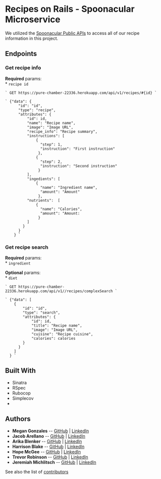 # Recipes on Rails - Spoonacular Microservice

We utilized the [Spoonacular Public APIs](https://spoonacular.com/food-api) to access all of our recipe information in this project. 

## Endpoints

  ### Get recipe info
  
  **Required** params:  
    * `recipe id` 
  
    
    ` GET https://pure-chamber-22336.herokuapp.com/api/v1/recipes/#{id} `
    
    ` {"data": {
          "id": "id",
          "type": "recipe",
          "attributes": {
              "id": id,
              "name": "Recipe name",
              "image": "Image URL",
              "recipe_info": "Recipe summary",
              "instructions": [
                  {
                    "step": 1, 
                    "instruction": "First instruction" 
                   },
                  {
                    "step": 2, 
                    "instruction": "Second instruction"
                   }
              ],
              "ingedients": [
                  {
                    "name": "Ingredient name",
                    "amount": "Amount"
                   },
              "nutrients":  [
                  {
                    "name": "Calories",
                    "amount": "Amount:
                   }
              ]     
            }
          }
        } `
  
  ### Get recipe search
  
  **Required** params:  
    * `ingredient` 
  
  **Optional** params:  
    * `diet` 
    
    
    ` GET https://pure-chamber-22336.herokuapp.com/api/v1//recipes/complexSearch `
    
    ` {"data": [
        {
            "id": "id",
            "type": "search",
            "attributes": {
                "id": id,
                "title": "Recipe name",
                "image": "Image URL",
                "cuisine": "Recipe cuisine",
                "calories": calories
            }
          }
        ]
      } ` 
      
## Built With

- Sinatra
- RSpec
- Rubocop
- Simplecov
- 
## Authors
* **Megan Gonzales** -- [GitHub](https://github.com/MGonzales26) |
  [LinkedIn](https://www.linkedin.com/in/megan-e-gonzales/)
* **Jacob Arellano** -- [GitHub](https://github.com/jakejakearell) |
  [LinkedIn](https://www.linkedin.com/in/jacob-arellano-ab2890207/)
* **Arika Blenker** -- [GitHub](https://github.com/arikalea) |
  [LinkedIn](https://www.linkedin.com/in/arika-blenker/)
* **Harrison Blake** -- [GitHub](https://github.com/harrison-blake) |
  [LinkedIn](https://www.linkedin.com/in/harrison-blake-802094200/)
* **Hope McGee** -- [GitHub](https://github.com/hopesgit) |
  [LinkedIn](https://www.linkedin.com/in/hope-mcgee/)
* **Trevor Robinson** -- [GitHub](https://github.com/Trevor-Robinson) |
  [LinkedIn](https://www.linkedin.com/in/trevor-robinson-0bb251207/)
* **Jeremiah Michlitsch** -- [GitHub](https://github.com/jmichlitsch) |
  [LinkedIn](https://www.linkedin.com/in/jeremiah-michlitsch-49048a206/)
  
See also the list of [contributors](https://github.com/RecipesOnRails/ROR-Front-End/graphs/contributors)
